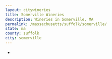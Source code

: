 ```yaml
---
layout: citywineries
title: Somerville Wineries
description: Wineries in Somerville, MA
permalink: /massachusetts/suffolk/somerville/
state: ma
county: suffolk
city: somerville
---
```

-
